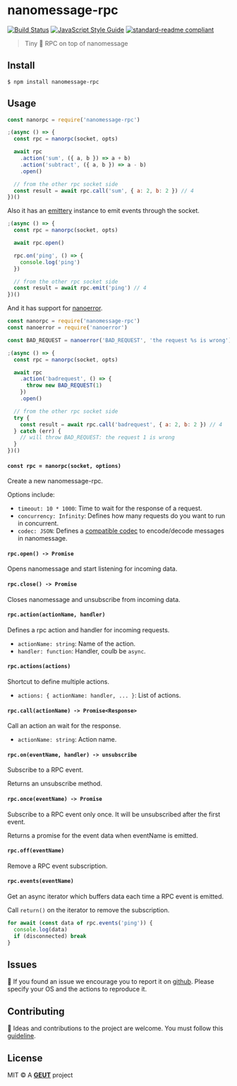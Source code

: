 # nanomessage-rpc

[![Build Status](https://travis-ci.com/geut/nanomessage-rpc.svg?branch=master)](https://travis-ci.com/geut/nanomessage-rpc)
[![JavaScript Style Guide](https://img.shields.io/badge/code_style-standard-brightgreen.svg)](https://standardjs.com)
[![standard-readme compliant](https://img.shields.io/badge/readme%20style-standard-brightgreen.svg?style=flat-square)](https://github.com/RichardLitt/standard-readme)

> Tiny :hatched_chick: RPC on top of nanomessage

## <a name="install"></a> Install

```
$ npm install nanomessage-rpc
```

## <a name="usage"></a> Usage

```javascript
const nanorpc = require('nanomessage-rpc')

;(async () => {
  const rpc = nanorpc(socket, opts)

  await rpc
    .action('sum', ({ a, b }) => a + b)
    .action('subtract', ({ a, b }) => a - b)
    .open()

  // from the other rpc socket side
  const result = await rpc.call('sum', { a: 2, b: 2 }) // 4
})()
```

Also it has an [emittery](https://github.com/sindresorhus/emittery) instance to emit events through the socket.

```javascript
;(async () => {
  const rpc = nanorpc(socket, opts)

  await rpc.open()

  rpc.on('ping', () => {
    console.log('ping')
  })

  // from the other rpc socket side
  const result = await rpc.emit('ping') // 4
})()
```

And it has support for [nanoerror](https://github.com/geut/nanoerror).

```javascript
const nanorpc = require('nanomessage-rpc')
const nanoerror = require('nanoerror')

const BAD_REQUEST = nanoerror('BAD_REQUEST', 'the request %s is wrong')

;(async () => {
  const rpc = nanorpc(socket, opts)

  await rpc
    .action('badrequest', () => {
      throw new BAD_REQUEST(1)
    })
    .open()

  // from the other rpc socket side
  try {
    const result = await rpc.call('badrequest', { a: 2, b: 2 }) // 4
  } catch (err) {
    // will throw BAD_REQUEST: the request 1 is wrong
  }
})()
```

#### `const rpc = nanorpc(socket, options)`

Create a new nanomessage-rpc.

Options include:

- `timeout: 10 * 1000`: Time to wait for the response of a request.
- `concurrency: Infinity`: Defines how many requests do you want to run in concurrent.
- `codec: JSON`: Defines a [compatible codec](https://github.com/mafintosh/codecs) to encode/decode messages in nanomessage.

#### `rpc.open() -> Promise`

Opens nanomessage and start listening for incoming data.

#### `rpc.close() -> Promise`

Closes nanomessage and unsubscribe from incoming data.

#### `rpc.action(actionName, handler)`

Defines a rpc action and handler for incoming requests.

- `actionName: string`: Name of the action.
- `handler: function`: Handler, coulb be `async`.

#### `rpc.actions(actions)`

Shortcut to define multiple actions.

- `actions: { actionName: handler, ... }`: List of actions.

#### `rpc.call(actionName) -> Promise<Response>`

Call an action an wait for the response.

- `actionName: string`: Action name.

#### `rpc.on(eventName, handler) -> unsubscribe`

Subscribe to a RPC event.

Returns an unsubscribe method.

#### `rpc.once(eventName) -> Promise`

Subscribe to a RPC event only once. It will be unsubscribed after the first event.

Returns a promise for the event data when eventName is emitted.

#### `rpc.off(eventName)`

Remove a RPC event subscription.

#### `rpc.events(eventName)`

Get an async iterator which buffers data each time a RPC event is emitted.

Call `return()` on the iterator to remove the subscription.

```javascript
for await (const data of rpc.events('ping')) {
  console.log(data)
  if (disconnected) break
}
```

## <a name="issues"></a> Issues

:bug: If you found an issue we encourage you to report it on [github](https://github.com/geut/nanomessage-rpc/issues). Please specify your OS and the actions to reproduce it.

## <a name="contribute"></a> Contributing

:busts_in_silhouette: Ideas and contributions to the project are welcome. You must follow this [guideline](https://github.com/geut/nanomessage-rpc/blob/master/CONTRIBUTING.md).

## License

MIT © A [**GEUT**](http://geutstudio.com/) project
